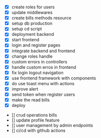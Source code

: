 - [x] create roles for users
- [x] update middlewares
- [x] create bills methods resource
- [x] setup db production
- [x] setup cd script
- [x] deployment backend
- [x] start frontend
- [x] login and register pages
- [x] integrate backend and frontend
- [x] change roles handle
- [x] custom errors in controllers
- [x] handle custom erros in frontend
- [x] fix login logout navigation
- [x] use frontend framework with components
- [x] do use toast menu with actions
- [x] improve alert
- [x] send token when register users
- [x] make the read bills
- [x] deploy
- [] crud operations bills
- [] update profile feature
- [] user management by admin endpoints
- [] ci/cd with github actions
